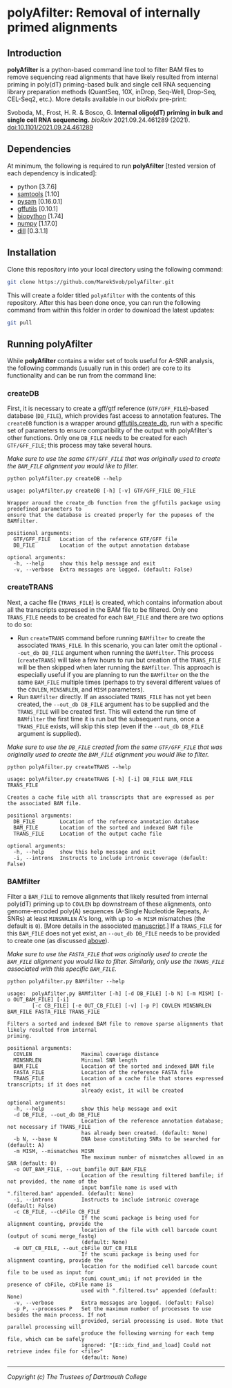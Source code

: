 # polyAfilter: Removal of internally primed alignments

## Introduction
**polyAfilter** is a python-based command line tool to filter BAM files to remove sequencing read alignments that have likely resulted from internal priming in poly(dT) priming-based bulk and single cell RNA sequencing library preparation methods (QuantSeq, 10X, inDrop, Seq-Well, Drop-Seq, CEL-Seq2, etc.). More details available in our bioRxiv pre-print:

Svoboda, M., Frost, H. R. & Bosco, G. **Internal oligo(dT) priming in bulk and single cell RNA sequencing.** _bioRxiv_ 2021.09.24.461289 (2021). [doi:10.1101/2021.09.24.461289](https://doi.org/10.1101/2021.09.24.461289)

## Dependencies

At minimum, the following is required to run **polyAfilter** [tested version of each dependency is indicated]:
* python [3.7.6]
* [samtools](http://www.htslib.org/) [1.10]
* [pysam](https://pysam.readthedocs.io/en/latest/) [0.16.0.1]
* [gffutils](http://daler.github.io/gffutils/) [0.10.1]
* [biopython](https://biopython.org/) [1.74]
* [numpy](https://numpy.org/doc/stable/) [1.17.0]
* [dill](https://dill.readthedocs.io/en/latest/) [0.3.1.1]

## Installation

Clone this repository into your local directory using the following command:

```bash
git clone https://github.com/MarekSvob/polyAfilter.git
```

This will create a folder titled `polyAfilter` with the contents of this repository.
After this has been done once, you can run the following command from within this folder in order to download the latest updates:

```bash
git pull
```

## Running polyAfilter

While **polyAfilter** contains a wider set of tools useful for A-SNR analysis, the following commands (usually run in this order) are core to its functionality and can be run from the command line:

### createDB

First, it is necessary to create a gff/gtf reference (`GTF/GFF_FILE`)-based database (`DB_FILE`), which provides fast access to annotation features. The `createDB` function is a wrapper around [gffutils.create_db](https://pythonhosted.org/gffutils/autodocs/gffutils.create_db.html), run with a specific set of parameters to ensure compatibility of the output with polyAfilter's other functions. Only one `DB_FILE` needs to be created for each `GTF/GFF_FILE`; this process may take several hours.

_Make sure to use the same `GTF/GFF_FILE` that was originally used to create the `BAM_FILE` alignment you would like to filter._
```
python polyAfilter.py createDB --help
```
```
usage: polyAfilter.py createDB [-h] [-v] GTF/GFF_FILE DB_FILE

Wrapper around the create_db function from the gffutils package using predefined parameters to
ensure that the database is created properly for the puposes of the BAMfilter.

positional arguments:
  GTF/GFF_FILE   Location of the reference GTF/GFF file
  DB_FILE        Location of the output annotation database

optional arguments:
  -h, --help     show this help message and exit
  -v, --verbose  Extra messages are logged. (default: False)
```

### createTRANS

Next, a cache file (`TRANS_FILE`) is created, which contains information about all the transcripts expressed in the BAM file to be filtered. Only one `TRANS_FILE` needs to be created for each `BAM_FILE` and there are two options to do so:
- Run `createTRANS` command before running `BAMfilter` to create the associated `TRANS_FILE`. In this scenario, you can later omit the optional `--out_db DB_FILE` argument when running the `BAMfilter`. This process (`createTRANS`) will take a few hours to run but creation of the `TRANS_FILE` will be then skipped when later running the `BAMfilter`. This approach is especially useful if you are planning to run the `BAMfilter` on the the same `BAM_FILE` multiple times (perhaps to try several different values of the `COVLEN`, `MINSNRLEN`, and `MISM` parameters).
- Run `BAMfilter` directly. If an associated `TRANS_FILE` has not yet been created, the `--out_db DB_FILE` argument has to be supplied and the `TRANS_FILE` will be created first. This will extend the run time of `BAMfilter` the first time it is run but the subsequent runs, once a `TRANS_FILE` exists, will skip this step (even if the `--out_db DB_FILE` argument is supplied).

_Make sure to use the `DB_FILE` created from the same `GTF/GFF_FILE` that was originally used to create the `BAM_FILE` alignment you would like to filter._

```
python polyAfilter.py createTRANS --help
```
```
usage: polyAfilter.py createTRANS [-h] [-i] DB_FILE BAM_FILE TRANS_FILE

Creates a cache file with all transcripts that are expressed as per the associated BAM file.

positional arguments:
  DB_FILE        Location of the reference annotation database
  BAM_FILE       Location of the sorted and indexed BAM file
  TRANS_FILE     Location of the output cache file

optional arguments:
  -h, --help     show this help message and exit
  -i, --introns  Instructs to include intronic coverage (default: False)
```

### BAMfilter
Filter a `BAM_FILE` to remove alignments that likely resulted from internal poly(dT) priming up to `COVLEN` bp downstream of these alignments, onto genome-encoded poly(A) sequences (A-Single Nucleotide Repeats, A-SNRs) at least `MINSNRLEN` A's long, with up to `-m MISM` mismatches (the default is `0`). [More details in the associated [manuscript](https://doi.org/10.1101/2021.09.24.461289).] If a `TRANS_FILE` for this `BAM_FILE` does not yet exist, an `--out_db DB_FILE` needs to be provided to create one (as discussed [above](https://github.com/MarekSvob/polyAfilter#createtrans)).

_Make sure to use the `FASTA_FILE` that was originally used to create the `BAM_FILE` alignment you would like to filter. Similarly, only use the `TRANS_FILE` associated with this specific `BAM_FILE`._

```
python polyAfilter.py BAMfilter --help
```
```
usage:  polyAfilter.py BAMfilter [-h] [-d DB_FILE] [-b N] [-m MISM] [-o OUT_BAM_FILE] [-i]
        [-c CB_FILE] [-e OUT_CB_FILE] [-v] [-p P] COVLEN MINSNRLEN BAM_FILE FASTA_FILE TRANS_FILE

Filters a sorted and indexed BAM file to remove sparse alignments that likely resulted from internal
priming.

positional arguments:
  COVLEN                Maximal coverage distance
  MINSNRLEN             Minimal SNR length
  BAM_FILE              Location of the sorted and indexed BAM file
  FASTA_FILE            Location of the reference FASTA file
  TRANS_FILE            Location of a cache file that stores expressed transcripts; if it does not
                        already exist, it will be created

optional arguments:
  -h, --help            show this help message and exit
  -d DB_FILE, --out_db DB_FILE
                        Location of the reference annotation database; not necessary if TRANS_FILE
                        has already been created. (default: None)
  -b N, --base N        DNA base constituting SNRs to be searched for (default: A)
  -m MISM, --mismatches MISM
                        The maximum number of mismatches allowed in an SNR (default: 0)
  -o OUT_BAM_FILE, --out_bamfile OUT_BAM_FILE
                        Location of the resulting filtered bamfile; if not provided, the name of the
                        input bamfile name is used with ".filtered.bam" appended. (default: None)
  -i, --introns         Instructs to include intronic coverage (default: False)
  -c CB_FILE, --cbFile CB_FILE
                        If the scumi package is being used for alignment counting, provide the
                        location of the file with cell barcode count (output of scumi merge_fastq)
                        (default: None)
  -e OUT_CB_FILE, --out_cbFile OUT_CB_FILE
                        If the scumi package is being used for alignment counting, provide the
                        location for the modified cell barcode count file to be used as input for
                        scumi count_umi; if not provided in the presence of cbFile, cbFile name is
                        used with ".filtered.tsv" appended (default: None)
  -v, --verbose         Extra messages are logged. (default: False)
  -p P, --processes P   Set the maximum number of processes to use besides the main process. If not
                        provided, serial processing is used. Note that parallel processing will
                        produce the following warning for each temp file, which can be safely
                        ignored: "[E::idx_find_and_load] Could not retrieve index file for <file>"
                        (default: None)
```

---
_Copyright (c) The Trustees of Dartmouth College_
